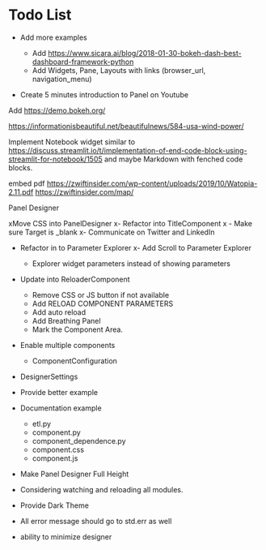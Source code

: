 # Todo List

- Add more examples
  - Add https://www.sicara.ai/blog/2018-01-30-bokeh-dash-best-dashboard-framework-python
  - Add Widgets, Pane, Layouts with links (browser_url, navigation_menu)

- Create 5 minutes introduction to Panel on Youtube

Add https://demo.bokeh.org/

https://informationisbeautiful.net/beautifulnews/584-usa-wind-power/

Implement Notebook widget similar to https://discuss.streamlit.io/t/implementation-of-end-code-block-using-streamlit-for-notebook/1505 and maybe Markdown with fenched code blocks.

embed pdf https://zwiftinsider.com/wp-content/uploads/2019/10/Watopia-2.11.pdf https://zwiftinsider.com/map/


Panel Designer

xMove CSS into PanelDesigner
x- Refactor into TitleComponent
x    - Make sure Target is _blank
x- Communicate on Twitter and LinkedIn

- Refactor in to Parameter Explorer
  x- Add Scroll to Parameter Explorer
  - Explorer widget parameters instead of showing parameters
- Update into ReloaderComponent
    - Remove CSS or JS button if not available
    - Add RELOAD COMPONENT PARAMETERS
    - Add auto reload
    - Add Breathing Panel
    - Mark the Component Area.
- Enable multiple components
    - ComponentConfiguration
- DesignerSettings
- Provide better example
- Documentation example
    - etl.py
    - component.py
    - component_dependence.py
    - component.css
    - component.js
- Make Panel Designer Full Height
- Considering watching and reloading all modules.
- Provide Dark Theme

- All error message should go to std.err as well
- ability to minimize designer